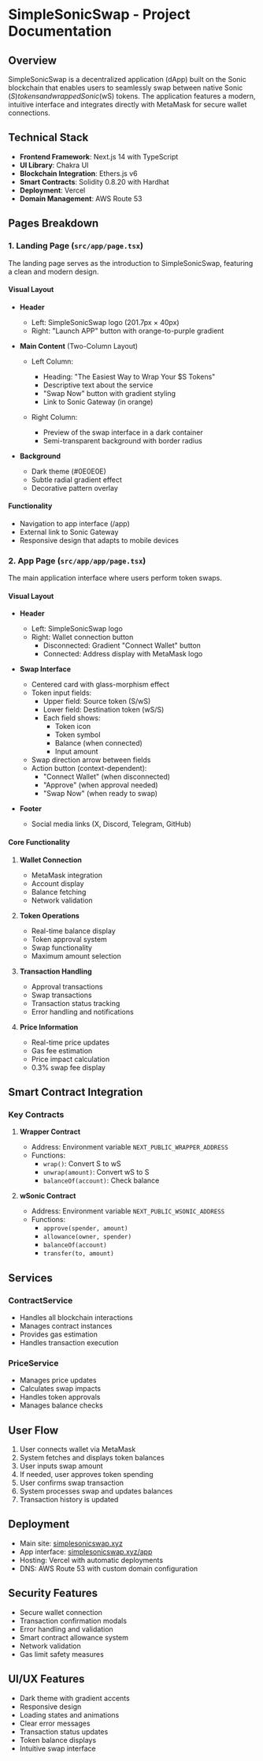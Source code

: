 # SimpleSonicSwap - Project Documentation

## Overview
SimpleSonicSwap is a decentralized application (dApp) built on the Sonic blockchain that enables users to seamlessly swap between native Sonic ($S) tokens and wrapped Sonic ($wS) tokens. The application features a modern, intuitive interface and integrates directly with MetaMask for secure wallet connections.

## Technical Stack
- **Frontend Framework**: Next.js 14 with TypeScript
- **UI Library**: Chakra UI
- **Blockchain Integration**: Ethers.js v6
- **Smart Contracts**: Solidity 0.8.20 with Hardhat
- **Deployment**: Vercel
- **Domain Management**: AWS Route 53

## Pages Breakdown

### 1. Landing Page (`src/app/page.tsx`)
The landing page serves as the introduction to SimpleSonicSwap, featuring a clean and modern design.

#### Visual Layout
- **Header**
  - Left: SimpleSonicSwap logo (201.7px × 40px)
  - Right: "Launch APP" button with orange-to-purple gradient
  
- **Main Content** (Two-Column Layout)
  - Left Column:
    - Heading: "The Easiest Way to Wrap Your $S Tokens"
    - Descriptive text about the service
    - "Swap Now" button with gradient styling
    - Link to Sonic Gateway (in orange)
  
  - Right Column:
    - Preview of the swap interface in a dark container
    - Semi-transparent background with border radius
    
- **Background**
  - Dark theme (#0E0E0E)
  - Subtle radial gradient effect
  - Decorative pattern overlay

#### Functionality
- Navigation to app interface (/app)
- External link to Sonic Gateway
- Responsive design that adapts to mobile devices

### 2. App Page (`src/app/app/page.tsx`)
The main application interface where users perform token swaps.

#### Visual Layout
- **Header**
  - Left: SimpleSonicSwap logo
  - Right: Wallet connection button
    - Disconnected: Gradient "Connect Wallet" button
    - Connected: Address display with MetaMask logo

- **Swap Interface**
  - Centered card with glass-morphism effect
  - Token input fields:
    - Upper field: Source token (S/wS)
    - Lower field: Destination token (wS/S)
    - Each field shows:
      - Token icon
      - Token symbol
      - Balance (when connected)
      - Input amount
  - Swap direction arrow between fields
  - Action button (context-dependent):
    - "Connect Wallet" (when disconnected)
    - "Approve" (when approval needed)
    - "Swap Now" (when ready to swap)

- **Footer**
  - Social media links (X, Discord, Telegram, GitHub)

#### Core Functionality
1. **Wallet Connection**
   - MetaMask integration
   - Account display
   - Balance fetching
   - Network validation

2. **Token Operations**
   - Real-time balance display
   - Token approval system
   - Swap functionality
   - Maximum amount selection

3. **Transaction Handling**
   - Approval transactions
   - Swap transactions
   - Transaction status tracking
   - Error handling and notifications

4. **Price Information**
   - Real-time price updates
   - Gas fee estimation
   - Price impact calculation
   - 0.3% swap fee display

## Smart Contract Integration

### Key Contracts
1. **Wrapper Contract**
   - Address: Environment variable `NEXT_PUBLIC_WRAPPER_ADDRESS`
   - Functions:
     - `wrap()`: Convert S to wS
     - `unwrap(amount)`: Convert wS to S
     - `balanceOf(account)`: Check balance

2. **wSonic Contract**
   - Address: Environment variable `NEXT_PUBLIC_WSONIC_ADDRESS`
   - Functions:
     - `approve(spender, amount)`
     - `allowance(owner, spender)`
     - `balanceOf(account)`
     - `transfer(to, amount)`

## Services

### ContractService
- Handles all blockchain interactions
- Manages contract instances
- Provides gas estimation
- Handles transaction execution

### PriceService
- Manages price updates
- Calculates swap impacts
- Handles token approvals
- Manages balance checks

## User Flow
1. User connects wallet via MetaMask
2. System fetches and displays token balances
3. User inputs swap amount
4. If needed, user approves token spending
5. User confirms swap transaction
6. System processes swap and updates balances
7. Transaction history is updated

## Deployment
- Main site: [simplesonicswap.xyz](https://simplesonicswap.xyz)
- App interface: [simplesonicswap.xyz/app](https://simplesonicswap.xyz/app)
- Hosting: Vercel with automatic deployments
- DNS: AWS Route 53 with custom domain configuration

## Security Features
- Secure wallet connection
- Transaction confirmation modals
- Error handling and validation
- Smart contract allowance system
- Network validation
- Gas limit safety measures

## UI/UX Features
- Dark theme with gradient accents
- Responsive design
- Loading states and animations
- Clear error messages
- Transaction status updates
- Token balance displays
- Intuitive swap interface 